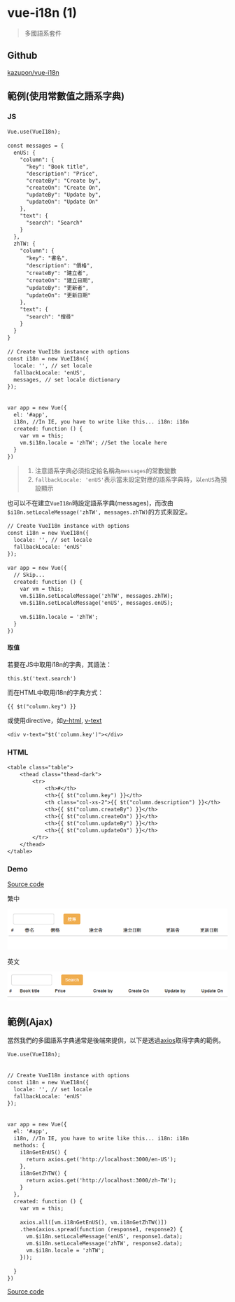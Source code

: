 # vue-i18n (1)

> 多國語系套件

## Github

[kazupon/vue-i18n](https://github.com/kazupon/vue-i18n)


## 範例(使用常數值之語系字典)


### JS

```
Vue.use(VueI18n);

const messages = {
  enUS: {
    "column": {
      "key": "Book title",
      "description": "Price",
      "createBy": "Create by",
      "createOn": "Create On",
      "updateBy": "Update by",
      "updateOn": "Update On"
    },
    "text": {
      "search": "Search"
    }
  },
  zhTW: {
    "column": {
      "key": "書名",
      "description": "價格",
      "createBy": "建立者",
      "createOn": "建立日期",
      "updateBy": "更新者",
      "updateOn": "更新日期"
    },
    "text": {
      "search": "搜尋"
    }
  }
}

// Create VueI18n instance with options
const i18n = new VueI18n({
  locale: '', // set locale
  fallbackLocale: 'enUS',
  messages, // set locale dictionary
});


var app = new Vue({
  el: '#app',
  i18n, //In IE, you have to write like this... i18n: i18n
  created: function () {
    var vm = this;
    vm.$i18n.locale = 'zhTW'; //Set the locale here
  }
})
```

> 1. 注意語系字典必須指定給名稱為`messages`的常數變數
> 2. `fallbackLocale: 'enUS'`表示當未設定對應的語系字典時，以`enUS`為預設顯示

也可以不在建立`VueI18n`時設定語系字典(messages)，而改由`$i18n.setLocaleMessage('zhTW', messages.zhTW)`的方式來設定。

```
// Create VueI18n instance with options
const i18n = new VueI18n({
  locale: '', // set locale
  fallbackLocale: 'enUS'
});

var app = new Vue({
  // Skip...
  created: function () {
    var vm = this;
    vm.$i18n.setLocaleMessage('zhTW', messages.zhTW); 
    vm.$i18n.setLocaleMessage('enUS', messages.enUS);
    
    vm.$i18n.locale = 'zhTW';
  }
})
```

#### 取值

若要在JS中取用i18n的字典，其語法：
```
this.$t('text.search')
```

而在HTML中取用i18n的字典方式：
```
{{ $t("column.key") }}
```
或使用directive，如[v-html](https://vuejs.org/v2/api/#v-html), [v-text](https://vuejs.org/v2/api/#v-text)
```
<div v-text="$t('column.key')"></div>
```


### HTML

```
<table class="table">
    <thead class="thead-dark">
        <tr>
            <th>#</th>
            <th>{{ $t("column.key") }}</th>
            <th class="col-xs-2">{{ $t("column.description") }}</th>
            <th>{{ $t("column.createBy") }}</th>
            <th>{{ $t("column.createOn") }}</th>
            <th>{{ $t("column.updateBy") }}</th>
            <th>{{ $t("column.updateOn") }}</th>
        </tr>
    </thead>
</table>
```

### Demo

[Source code](const)

繁中

![](assets/001.png)

英文

![](assets/002.png)



## 範例(Ajax)

當然我們的多國語系字典通常是後端來提供，以下是透過[axios](https://github.com/axios/axios)取得字典的範例。

```
Vue.use(VueI18n);


// Create VueI18n instance with options
const i18n = new VueI18n({
  locale: '', // set locale
  fallbackLocale: 'enUS'
});


var app = new Vue({
  el: '#app',
  i18n, //In IE, you have to write like this... i18n: i18n
  methods: {
    i18nGetEnUS() {
      return axios.get('http://localhost:3000/en-US');
    },
    i18nGetZhTW() {
      return axios.get('http://localhost:3000/zh-TW');
    }
  },
  created: function () {
    var vm = this;

    axios.all([vm.i18nGetEnUS(), vm.i18nGetZhTW()])
    .then(axios.spread(function (response1, response2) {
      vm.$i18n.setLocaleMessage('enUS', response1.data);
      vm.$i18n.setLocaleMessage('zhTW', response2.data);
      vm.$i18n.locale = 'zhTW';
    }));

  }
})
```

[Source code](jsonfile)
